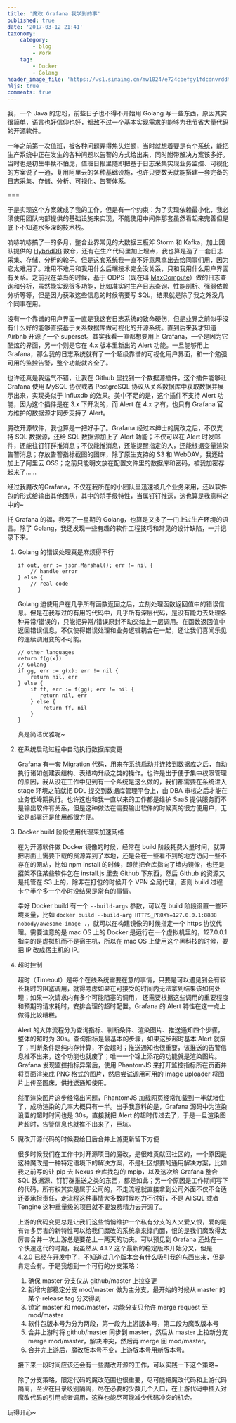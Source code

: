 ```yaml
---
title: '魔改 Grafana 我学到的事'
published: true
date: '2017-03-12 21:41'
taxonomy:
    category:
        - blog
        - Work
    tag:
        - Docker
        - Golang
header_image_file: 'https://ws1.sinaimg.cn/mw1024/e724cbefgy1fdcdnvrddtj218g0nm1kx'
hljs: true
comments: true
---
```


我，一个 Java 的忠粉，前些日子也不得不开始用 Golang 写一些东西，原因其实很简单，语言也好信仰也好，都敌不过一个基本实现需求的能够为我节省大量代码的开源软件。

一年之前第一次值班，被各种问题弄得焦头烂额，当时就想着要是有个系统，能把生产系统中正在发生的各种问题以告警的方式给出来，同时附带解决方案该多好。当时也是初生牛犊不怕虎，值班日报里随即把基于日志采集实现业务监控、可视化的方案说了一通，复用阿里云的各种基础设施，也许只要数天就能搭建一套完备的日志采集、存储、分析、可视化、告警体系。

===

于是实现这个方案就成了我的工作，但是有一个约束：为了实现依赖最小化，我必须使用团队内部提供的基础设施来实现，不能使用中间件那套虽然看起来完善但是底下不知道水多深的技术栈。

吭哧吭哧搞了一的多月，整合业界常见的大数据三板斧 Storm 和 Kafka，加上团队提供的 [HybridDB][1] 数仓，还有在生产代码里加上埋点，我也算是造了一套日志采集、存储、分析的轮子。但是这套系统我一直不好意思拿出去给同事们用，因为它太难用了。难用不难用和我用什么后端技术完全没关系，只和我用什么用户界面有关系。之前我在菜鸟的时候，基于 ODPS（现在叫 [MaxCompute][2]）做的日志查询和分析，虽然能实现很多功能，比如准实时生产日志查询、性能剖析、强弱依赖分析等等，但是因为获取这些信息的时候需要写 SQL，结果就是除了我之外没几个同事在用。

没有一个靠谱的用户界面一直是我这套日志系统的致命硬伤，但是业界之前似乎没有什么好的能够直接基于关系数据库做可视化的开源系统。直到后来我才知道 Airbnb 开源了一个 superset。其实我看一直都想要用上 Grafana，一个是因为它酷炫的界面，另一个则是它在 4.x 版本里新出的 Alert 功能。一旦能够用上 Grafana，那么我的日志系统就有了一个超级靠谱的可视化用户界面，和一个勉强可用的监控告警，整个功能就齐全了。

也许还真是我运气不错，让我在 Github 里找到一个数据源插件，这个插件能够让 Grafana 使用 MySQL 协议或者 PostgreSQL 协议从关系数据库中获取数据并展示出来，实现类似于 Influxdb 的效果。美中不足的是，这个插件不支持 Alert 功能，因为这个插件是在 3.x 下开发的，而 Alert 在 4.x 才有，也只有 Grafana 官方维护的数据源才同步支持了 Alert。

魔改开源软件，我也算是一把好手了。Grafana 经过本绅士的魔改之后，不仅支持 SQL 数据源，还给 SQL 数据源加上了 Alert 功能；不仅可以在 Alert 时发邮件，还能往钉钉群推消息；不仅能推消息，还能提醒指定的人，还能根据变量渲染告警消息；存放告警指标截图的图床，除了原生支持的 S3 和 WebDAV，我还给加上了阿里云 OSS；之前只能明文放在配置文件里的数据库和密码，被我加密存起来了……

经过我魔改的Grafana，不仅在我所在的小团队里迅速被几个业务采用，还以软件包的形式给输出其他团队，其中的杀手级特性，当属钉钉推送，这也算是我意料之中的~

托 Grafana 的福，我写了一星期的 Golang，也算是又多了一门上过生产环境的语言。除了 Golang，我还发现一些有趣的软件工程技巧和常见的设计缺陷，一并记录下来。

1. Golang 的错误处理真是麻烦得不行
   
   ```
   if out, err := json.Marshal(); err != nil {
       // handle error
   } else {
       // real code
   }
   ```
   
   Golang 迫使用户在几乎所有函数返回之后，立刻处理函数返回值中的错误信息。但是在我写过的有用的代码中，几乎所有深层代码，是没有能力去处理各种异常/错误的，只能把异常/错误原封不动交给上一层调用。在函数返回值中返回错误信息，不仅使得错误处理和业务逻辑耦合在一起，还让我们喜闻乐见的连续调用变的不可能。

   ```
   // other languages
   return f(g(x))
   // Golang
   if gg, err := g(x): err != nil {
       return nil, err
   } else {
       if ff, err := f(gg); err != nil {
          return nil, err
       } else {
           return ff, nil
       }
   }
   ```

   真是简洁优雅呢~

2. 在系统启动过程中自动执行数据库变更

   Grafana 有一套 Migration 代码，用来在系统启动并连接到数据库之后，自动执行诸如创建表结构、表结构升级之类的操作。也许是出于便于集中权限管理的原因，我从没在工作中见到有一个系统是这么做的，我们都需要在系统进入 stage 环境之前就把 DDL 提交到数据库管理平台上，由 DBA 审核之后才能在业务低峰期执行。也许这也和我一直以来的工作都是维护 SaaS  提供服务而不是输出软件有关系，但是这种做法在需要输出软件的时候真的很方便用户，无论是部署还是使用都很方便。

3. Docker build 阶段使用代理来加速网络

   在为开源软件做 Docker 镜像的时候，经常在 build 阶段耗费大量时间，就算把明面上需要下载的资源弄到了本地，还是会在一些看不到的地方访问一些不存在的网站，比如 npm install 的时候，即使把仓库指向了墙内镜像，也还是招架不住某些软件包在 install.js 里去 Github 下东西，然后 Github 的资源又是托管在 S3 上的，除非在打包的时候开个 VPN 全局代理，否则 build 过程卡个半个多一个小时没结果是常有的事情。

   幸好 Docker build 有一个 `--build-args` 参数，可以在 build 阶段设置一些环境变量，比如 `docker build --build-arg HTTPS_PROXY=127.0.0.1:8888 nobody/awesome-image .`，就可以在构建镜像的时候指定一个 https 协议代理。需要注意的是 mac OS 上的 Docker 是运行在一个虚拟机里的，127.0.0.1 指向的是虚拟机而不是宿主机，所以在 mac OS 上使用这个黑科技的时候，要把 IP 改成宿主机的 IP。

4. 超时控制

   超时（Timeout）是每个在线系统需要在意的事情，只要是可以遇见到会有较长耗时的阻塞调用，就得考虑如果在可接受的时间内无法拿到结果该如何处理；如果一次请求内有多个可能阻塞的调用， 还需要根据这些调用的重要程度和预期的请求耗时，安排合理的超时配置。Grafana 的 Alert 特性在这一点上做得比较糟糕。

   Alert 的大体流程分为查询指标、判断条件、渲染图片、推送通知四个步骤，整体的超时为 30s。查询指标是最基本的步骤，如果这步超时基本 Alert 就废了；判断条件是纯内存计算，不会超时；推送通知也很重要，该推送的告警信息推不出来，这个功能也就废了；唯一一个锦上添花的功能就是渲染图片。Grafana 发现监控指标异常后，使用 PhantomJS 来打开监控指标所在页面并将页面渲染成 PNG 格式的图片，然后尝试调用可用的 image uploader 将图片上传至图床，供推送通知使用。
   
   然而渲染图片这步经常出问题，PhantomJS 加载网页经常加载到一半就堵住了，成功渲染的几率大概只有一半。出乎我意料的是，Grafana 源码中为渲染设置的超时时间也是 30s，直接就把 Alert 的超时传过去了，于是一旦渲染图片超时，告警信息也就推不出来了，巨坑。
   
5. 魔改开源代码的时候要给日后合并上游更新留下方便

   很多时候我们在工作中对开源项目的魔改，是很难贡献回社区的，一个原因是这种魔改是一种特定语境下的解决方案，不是社区想要的通用解决方案，比如我之前写的让 pip 去 Nexus 仓库找包的 mpip，以及这次给 Grafana 整合 SQL 数据源、钉钉群推送之类的东西，都是如此；另一个原因是工作期间写下的代码，所有权其实是属于公司的，不走流程就直接拿到公司外面不仅不合适还要承担责任，走流程这种事情大多数时候吃力不讨好，不是 AliSQL 或者 Tengine 这种重量级的项目就不要浪费精力去开源了。
   
   上游的代码变更总是让我们这些悄悄维护一个私有分支的人又爱又恨，爱的是有许多厉害的新特性可以给我们魔改的系统拿来撑门面，恨的是我们魔改得太厉害合并一次上游总是要花上一两天的功夫。可以预见到 Grafana 还处在一个快速迭代的时期，我虽然从 4.1.2 这个最新的稳定版本开始分叉，但是 4.2.0 已经在开发中了，不知道过几个版本会有什么吸引我的东西出来，但是肯定会有。于是我想到一个可行的分支策略：
   
   1. 确保 master 分支仅从 github/master 上拉变更
   2. 新增内部稳定分支 mod/master 做为主分支，最开始的时候从 master 的某个 release tag 分叉得到
   3. 锁定 master 和 mod/master，功能分支只允许 merge request 至 mod/master
   4. 软件包版本号为分为两段，第一段为上游版本号，第二段为魔改版本号
   5. 合并上游时将 github/master 同步到 master，然后从 master 上拉新分支 merge mod/master，解决冲突，然后再 merge 回 mod/master。
   6. 合并完上游后，魔改版本号不变，上游版本号用新版本号。

   接下来一段时间应该还会有一些魔改开源的工作，可以实践一下这个策略~
   
   除了分支策略，限定代码的魔改范围也很重要，尽可能把魔改代码和上游代码隔离，至少在目录级别隔离，尽在必要的少数几个入口，在上游代码中插入对魔改代码的引用或者调用，这样也能尽可能减少代码冲突的机会。

玩得开心~

[1]: https://www.aliyun.com/product/gpdb
[2]: https://www.aliyun.com/product/odps


